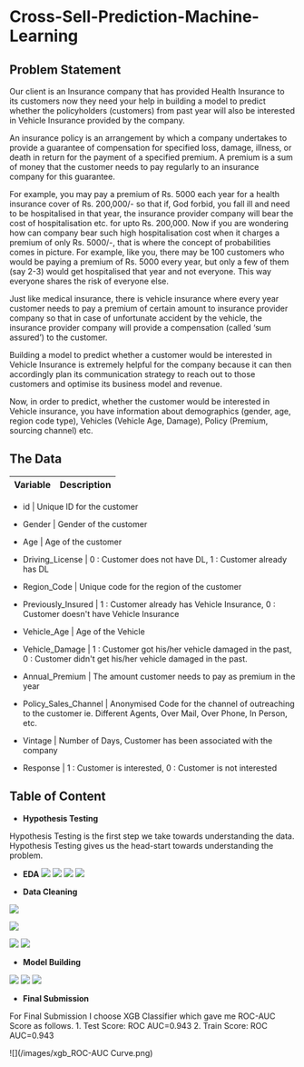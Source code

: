 # Cross-Sell-Prediction-Machine-Learning

## Problem Statement

Our client is an Insurance company that has provided Health Insurance to its customers now they need your help in building a model to predict whether the policyholders (customers) from past year will also be interested in Vehicle Insurance provided by the company.

An insurance policy is an arrangement by which a company undertakes to provide a guarantee of compensation for specified loss, damage, illness, or death in return for the payment of a specified premium. A premium is a sum of money that the customer needs to pay regularly to an insurance company for this guarantee.

For example, you may pay a premium of Rs. 5000 each year for a health insurance cover of Rs. 200,000/- so that if, God forbid, you fall ill and need to be hospitalised in that year, the insurance provider company will bear the cost of hospitalisation etc. for upto Rs. 200,000. Now if you are wondering how can company bear such high hospitalisation cost when it charges a premium of only Rs. 5000/-, that is where the concept of probabilities comes in picture. For example, like you, there may be 100 customers who would be paying a premium of Rs. 5000 every year, but only a few of them (say 2-3) would get hospitalised that year and not everyone. This way everyone shares the risk of everyone else.

Just like medical insurance, there is vehicle insurance where every year customer needs to pay a premium of certain amount to insurance provider company so that in case of unfortunate accident by the vehicle, the insurance provider company will provide a compensation (called ‘sum assured’) to the customer.

Building a model to predict whether a customer would be interested in Vehicle Insurance is extremely helpful for the company because it can then accordingly plan its communication strategy to reach out to those customers and optimise its business model and revenue.

Now, in order to predict, whether the customer would be interested in Vehicle insurance, you have information about demographics (gender, age, region code type), Vehicles (Vehicle Age, Damage), Policy (Premium, sourcing channel) etc.


## The Data

Variable | Description
----------|--------------

- id |   Unique ID for the customer

- Gender |   Gender of the customer

- Age   |  Age of the customer

- Driving_License   | 0 : Customer does not have DL, 1 : Customer already has DL

- Region_Code | Unique code for the region of the customer

- Previously_Insured  |  1 : Customer already has Vehicle Insurance, 0 : Customer doesn't have Vehicle Insurance

- Vehicle_Age   |  Age of the Vehicle 
            
- Vehicle_Damage      | 1 : Customer got his/her vehicle damaged in the past, 0 : Customer didn't get his/her vehicle damaged in the past.

- Annual_Premium     | The amount customer needs to pay as premium in the year

- Policy_Sales_Channel	  | Anonymised Code for the channel of outreaching to the customer ie. Different Agents, Over Mail, Over Phone, In Person, etc.

- Vintage | Number of Days, Customer has been associated with the company

- Response | 	1 :  Customer is interested, 0 : Customer is not interested


## Table of Content

- **Hypothesis Testing**

Hypothesis Testing is the first step we take towards understanding the data. Hypothesis Testing gives us the head-start towards understanding the problem.

- **EDA**
![](/images/Wholedata.png)
![](/images/EDA_1.png)
![](/images/EDA_2.png)
![](/images/EDA_3.png)

- **Data Cleaning**

![](/images/DC_1.png)

![](/images/Age_bin.png)

![](/images/DC.png)
![](/images/DC_2.png)

- **Model Building**

![](/images/Model_build_1.png)
![](/images/model_comparison.png)
![](/images/ROC_FOR_ALL.png)
<!-- ![](/images/Random_Forest ROC-AUC Curve.png)
![](/images/xgb ROC-AUC Curve.png)
 -->

- **Final Submission**

For Final Submission I choose XGB Classifier which gave me ROC-AUC Score as follows.
     1. Test Score: ROC AUC=0.943
     2. Train Score: ROC AUC=0.943

![](/images/xgb_ROC-AUC Curve.png)

